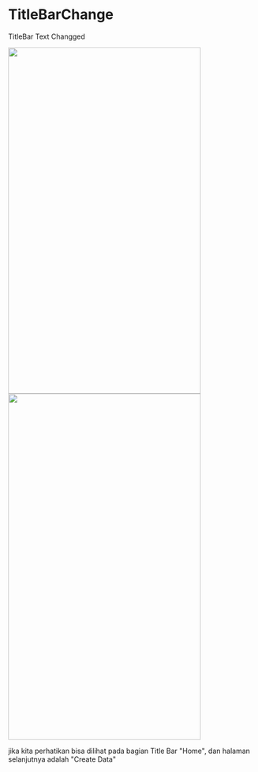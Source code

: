 # TitleBarChange
TitleBar Text Changged

<img src="https://github.com/serverssurfers/TitleBarChange/blob/master/home.png" width="390" height="700"><img src="https://github.com/serverssurfers/TitleBarChange/blob/master/create_data.png" width="390" height="700">

jika kita perhatikan bisa dilihat pada bagian Title Bar "Home", dan halaman selanjutnya adalah "Create Data"
